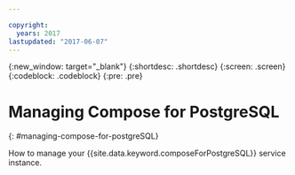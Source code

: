 ```yaml
---

copyright:
  years: 2017
lastupdated: "2017-06-07"
---
```


{:new_window: target="_blank"}
{:shortdesc: .shortdesc}
{:screen: .screen}
{:codeblock: .codeblock}
{:pre: .pre}

# Managing Compose for PostgreSQL
{: #managing-compose-for-postgreSQL}

How to manage your {{site.data.keyword.composeForPostgreSQL}} service instance.
